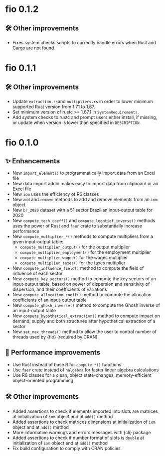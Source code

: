 # fio 0.1.2

## 🛠️ Other improvements

* Fixes system checks scripts to correctly handle errors when Rust and Cargo are not found.

# fio 0.1.1

## 🛠️ Other improvements

* Update `extraction.rs`and `multipliers.rs` in order to lower minimum supported Rust version from 1.71 to 1.67.
* Set minimum version of rustc >= 1.67.1 in `SystemRequirements`.
* Add system checks to rustc and prompt users either install, if missing, or update when version is lower than specified in `DESCRIPTION`.

# fio 0.1.0

## ✨ Enhancements

* New `import_element()` to programmatically import data from an Excel file
* New data import addin makes easy to import data from clipboard or an Excel file
* New `iom` uses the efficiency of R6 classes
* New `add` and `remove` methods to add and remove elements from an `iom` object
* New `br_2020` dataset with a 51 sector Brazilian input-output table for 2020
* New `compute_tech_coeff()` and `compute_leontief_inverse()` methods uses the power of Rust and `faer` crate to substantially increase performance
* New `compute_multiplier_*()` methods to compute multipliers from a given input-output table:
  * `compute_multiplier_output()` for the output multiplier
  * `compute_multiplier_employment()` for the employment multiplier
  * `compute_multiplier_wages()` for the wages multiplier
  * `compute_multiplier_taxes()` for the taxes multiplier
* New `compute_influence_field()` method to compute the field of influence of each sector
* New `compute_key_sectors()` method to compute the key sectors of an input-output table, based on power of dispersion and sensitivity of dispersion, and their coefficients of variations
* New `compute_allocation_coeff()` method to compute the allocation coefficients of an input-output table
* New `compute_ghosh_inverse()` method to compute the Ghosh inverse of an input-output table
* New `compute_hypothetical_extraction()` method to compute impact on demand, supply and both structures after hypothetical extraction of a sector
* New `set_max_threads()` method to allow the user to control number of threads used by {fio} (required by CRAN).

## 🚀 Performance improvements

* Use Rust instead of base R for `compute_*()` functions
* Use `faer` crate instead of `nalgebra` for faster linear algebra calculations
* Use R6 classes for a clean, object state-changes, memory-efficient object-oriented programming

## 🛠️ Other improvements

* Added assertions to check if elements imported into slots are matrices at initialization of `iom` object and at `add()` method
* Added assertions to check matrices dimensions at initialization of `iom` object and at `add()` method
* More informative warnings and errors messages with {cli} package
* Added assertions to check if number format of slots is `double` at initialization of `iom` object and at `add()` method
* Fix build configuration to comply with CRAN policies
